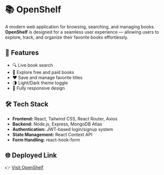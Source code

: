# 📚 OpenShelf

A modern web application for browsing, searching, and managing books.  
**OpenShelf** is designed for a seamless user experience — allowing users to explore, track, and organize their favorite books effortlessly.

## 🚀 Features

- 🔍 Live book search
- 📖 Explore free and paid books
- ❤️ Save and manage favorite titles
- 🌗 Light/Dark theme toggle
- 📱 Fully responsive design

## 🛠️ Tech Stack

- **Frontend:** React, Tailwind CSS, React Router, Axios
- **Backend:** Node.js, Express, MongoDB Atlas
- **Authentication:** JWT-based login/signup system
- **State Management:** React Context API
- **Form Handling:** react-hook-form

## 🌐 Deployed Link

👉 [Visit OpenShelf]()  


